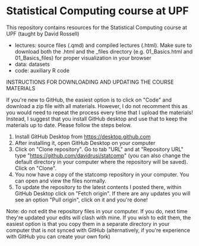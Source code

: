 # Statistical Computing course at UPF
 
This repository contains resources for the Statistical Computing course at UPF (taught by David Rossell)

- lectures: source files (.qmd) and compiled lectures (.html). Make sure to download both the .html and the _files directory (e.g. 01_Basics.html and 01_Basics_files) for proper visualization in your browser
- data: datasets
- code: auxiliary R code


INSTRUCTIONS FOR DOWNLOADING AND UPDATING THE COURSE MATERIALS

If you're new to GitHub, the easiest option is to click on "Code" and download a zip file with all materials. However, I do not recomment this as you would need to repeat the process every time that I upload the materials! Instead, I suggest that you install GitHub desktop and use that to keep the materials up to date. Please follow the steps below.

1. Install GitHub Desktop from https://desktop.github.com
2. After installing it, open GitHub Desktop on your computer
3. Click on "Clone repository". Go to tab "URL" and at "Repository URL" type "https://github.com/davidrusi/statcomp" (you can also change the default directory in your computer where the repository will be saved). Click on "Clone".
4. You now have a copy of the statcomp repository in your computer. You can open and view the files normally.
5. To update the repository to the latest contents I posted there, within GitHub Desktop click on "Fetch origin". If there are any updates you will see an option "Pull origin", click on it and you're done!

Note: do not edit the repository files in your computer. If you do, next time they're updated your edits will clash with mine. If you wish to edit them, the easiest option is that you copy them in a separate directory in your computer that is not synced with GitHub (alternatively, if you're experience with GitHub you can create your own fork)


